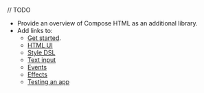[//]: # (title: Additional library – Compose HTML)

// TODO

* Provide an overview of Compose HTML as an additional library. 
* Add links to:
  * [Get started](https://github.com/JetBrains/compose-multiplatform/tree/master/tutorials/HTML/Getting_Started).
  * [HTML UI](https://github.com/JetBrains/compose-multiplatform/tree/master/tutorials/HTML/Building_UI)
  * [Style DSL](https://github.com/JetBrains/compose-multiplatform/tree/master/tutorials/HTML/Style_Dsl)
  * [Text input](https://github.com/JetBrains/compose-multiplatform/tree/master/tutorials/HTML/Controlled_Uncontrolled_Inputs)
  * [Events](https://github.com/JetBrains/compose-multiplatform/tree/master/tutorials/HTML/Events_Handling)
  * [Effects](https://github.com/JetBrains/compose-multiplatform/tree/master/tutorials/HTML/Using_Effects)
  * [Testing an app](https://github.com/JetBrains/compose-multiplatform/tree/master/tutorials/HTML/Using_Test_Utils)